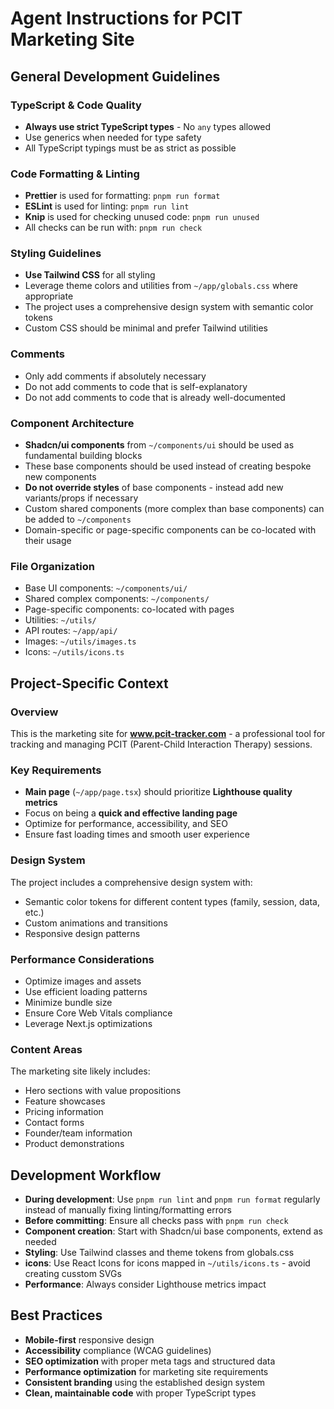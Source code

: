 # Agent Instructions for PCIT Marketing Site

## General Development Guidelines

### TypeScript & Code Quality

- **Always use strict TypeScript types** - No `any` types allowed
- Use generics when needed for type safety
- All TypeScript typings must be as strict as possible

### Code Formatting & Linting

- **Prettier** is used for formatting: `pnpm run format`
- **ESLint** is used for linting: `pnpm run lint`
- **Knip** is used for checking unused code: `pnpm run unused`
- All checks can be run with: `pnpm run check`

### Styling Guidelines

- **Use Tailwind CSS** for all styling
- Leverage theme colors and utilities from `~/app/globals.css` where appropriate
- The project uses a comprehensive design system with semantic color tokens
- Custom CSS should be minimal and prefer Tailwind utilities

### Comments

- Only add comments if absolutely necessary
- Do not add comments to code that is self-explanatory
- Do not add comments to code that is already well-documented

### Component Architecture

- **Shadcn/ui components** from `~/components/ui` should be used as fundamental building blocks
- These base components should be used instead of creating bespoke new components
- **Do not override styles** of base components - instead add new variants/props if necessary
- Custom shared components (more complex than base components) can be added to `~/components`
- Domain-specific or page-specific components can be co-located with their usage

### File Organization

- Base UI components: `~/components/ui/`
- Shared complex components: `~/components/`
- Page-specific components: co-located with pages
- Utilities: `~/utils/`
- API routes: `~/app/api/`
- Images: `~/utils/images.ts`
- Icons: `~/utils/icons.ts`

## Project-Specific Context

### Overview

This is the marketing site for **www.pcit-tracker.com** - a professional tool for tracking and managing PCIT
(Parent-Child Interaction Therapy) sessions.

### Key Requirements

- **Main page** (`~/app/page.tsx`) should prioritize **Lighthouse quality metrics**
- Focus on being a **quick and effective landing page**
- Optimize for performance, accessibility, and SEO
- Ensure fast loading times and smooth user experience

### Design System

The project includes a comprehensive design system with:

- Semantic color tokens for different content types (family, session, data, etc.)
- Custom animations and transitions
- Responsive design patterns

### Performance Considerations

- Optimize images and assets
- Use efficient loading patterns
- Minimize bundle size
- Ensure Core Web Vitals compliance
- Leverage Next.js optimizations

### Content Areas

The marketing site likely includes:

- Hero sections with value propositions
- Feature showcases
- Pricing information
- Contact forms
- Founder/team information
- Product demonstrations

## Development Workflow

- **During development**: Use `pnpm run lint` and `pnpm run format` regularly instead of manually fixing
  linting/formatting errors
- **Before committing**: Ensure all checks pass with `pnpm run check`
- **Component creation**: Start with Shadcn/ui base components, extend as needed
- **Styling**: Use Tailwind classes and theme tokens from globals.css
- **icons**: Use React Icons for icons mapped in `~/utils/icons.ts` - avoid creating cusstom SVGs
- **Performance**: Always consider Lighthouse metrics impact

## Best Practices

- **Mobile-first** responsive design
- **Accessibility** compliance (WCAG guidelines)
- **SEO optimization** with proper meta tags and structured data
- **Performance optimization** for marketing site requirements
- **Consistent branding** using the established design system
- **Clean, maintainable code** with proper TypeScript types
